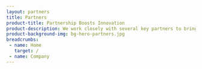 ```yaml
---
layout: partners
title: Partners
product-title: Partnership Boosts Innovation
product-description: We work closely with several key partners to bring the best solutions to our customers.
product-background-img: bg-hero-partners.jpg
breadcrumbs:
 - name: Home
   target: /
 - name: Company
---
```

